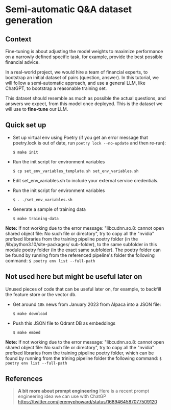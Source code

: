 # Semi-automatic Q&A dataset generation

## Context

Fine-tuning is about adjusting the model weights to maximize performance on a narrowly defined specific task, for example, provide the best possible financial advice.

In a real-world project, we would hire a team of financial experts, to bootstrap an initial dataset of pairs (question, answer). In this tutorial, we will follow a semi-automatic approach, and use a general LLM, like ChatGPT, to bootstrap a reasonable training set.

This dataset should resemble as much as possible the actual questions, and answers we expect, from this model once deployed. This is the dataset we will use to **fine-tune** our LLM.


## Quick set up

* Set up virtual env using Poetry (if you get an error message that poetry.lock is out of date, run `poetry lock --no-update` and then re-run):
    ```
    $ make init
    ```

* Run the init script for environment variables
    ```
    $ cp set_env_variables_template.sh set_env_variables.sh
    ```

* Edit set_env_variables.sh to include your external service credentials.
    
* Run the init script for environment variables
    ```
    $ . ./set_env_variables.sh
    ```

* Generate a sample of training data
    ```
    $ make training-data
    ```
**Note:** If not working due to the error message: "libcudnn.so.8: cannot open shared object file: No such file or directory", try to copy all the "nvidia" prefixed libraries from the training pipeline poetry folder (in the /lib/python3.10/site-packages/ sub-folder), to the same subfolder in this module poetry folder (in the exact same subfolder). The poetry folder can be found by running from the referenced pipeline's folder the following command:
    ```
    $ poetry env list --full-path
    ``` 

## Not used here but might be useful later on

Unused pieces of code that can be useful later on, for example, to backfill the feature store
or the vector db.

* Get around `18k` news from January 2023 from Alpaca into a JSON file:
    ```
    $ make download
    ```

* Push this JSON file to Qdrant DB as embeddings
    ```
    $ make embed
    ```
**Note:** If not working due to the error message: "libcudnn.so.8: cannot open shared object file: No such file or directory", try to copy all the "nvidia" prefixed libraries from the training pipeline poetry folder, which can be found by running from the trining pipeline folder the following command:
    ```
    $ poetry env list --full-path
    ``` 

## References
> **A bit more about prompt engineering**
> Here is a recent prompt engineering idea we can use with ChatGP
> https://twitter.com/jeremyphoward/status/1689464587077509120
